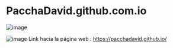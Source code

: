 # PacchaDavid.github.com.io
![image](https://github.com/PacchaDavid/PacchaDavid.github.io/assets/166522789/2cdf89a2-2c7f-4563-8ab1-70973b701d78)

![image](https://github.com/PacchaDavid/PacchaDavid.github.io/assets/166522789/eb1cf4bc-8976-4508-9048-379546b40706)
Link hacia la página web : https://pacchadavid.github.io/ 



